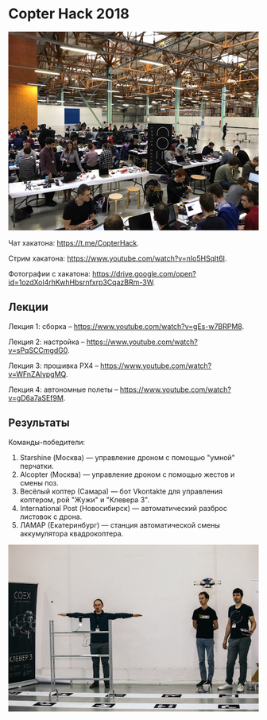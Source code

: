 # Copter Hack 2018

<img src="assets/copterhack18.jpg" height=400px>

Чат хакатона: https://t.me/CopterHack.

Стрим хакатона: https://www.youtube.com/watch?v=nIo5HSqlt6I.

Фотографии с хакатона: https://drive.google.com/open?id=1ozdXol4rhKwhHbsrnfxrp3CqazBRm-3W.

## Лекции

Лекция 1: сборка – https://www.youtube.com/watch?v=gEs-w7BRPM8.

Лекция 2: настройка – https://www.youtube.com/watch?v=sPqSCCmgdG0.

Лекция 3: прошивка PX4 – https://www.youtube.com/watch?v=WFnZAIypgMQ.

Лекция 4: автономные полеты – https://www.youtube.com/watch?v=gD6a7aSEf9M.

## Результаты

Команды-победители:

1. Starshine (Москва) — управление дроном с помощью "умной" перчатки.
2. Alcopter (Москва) — управление дроном с помощью жестов и смены поз.
3. Весёлый коптер (Самара) — бот Vkontakte для управления коптером, рой "Жужи" и "Клевера 3".
4. International Post (Новосибирск) — автоматический разброс листовок с дрона.
5. ЛАМАР (Екатеринбург) — станция автоматической смены аккумулятора квадрокоптера.

<img src="assets/alcopter.jpg" title="Команда Alcopter">
